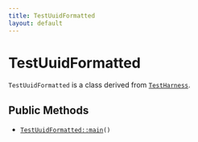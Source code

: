 ```yaml
---
title: TestUuidFormatted
layout: default
---
```


# TestUuidFormatted

<code>TestUuidFormatted</code> is a class derived from <code><a href="TestHarness">TestHarness</a></code>.

## Public Methods

* <code><a href="TestUuidFormatted%3A%3Amain">TestUuidFormatted::main</a>()</code>


